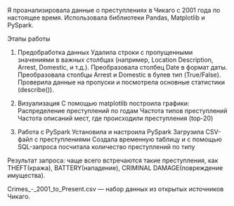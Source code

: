 Я проанализировала данные о преступлениях в Чикаго с 2001 года по настоящее время. Использовала библиотеки Pandas, Matplotlib и PySpark.

Этапы работы
1. Предобработка данных
Удалила строки с пропущенными значениями в важных столбцах (например, Location Description, Arrest, Domestic, и т.д.).
Преобразовала столбец Date в формат даты.
Преобразовала столбцы Arrest и Domestic в булев тип (True/False).
Проверила данные на пропуски и посмотрела основные статистики (describe()).

2. Визуализация
С помощью matplotlib построила графики:
Распределение преступлений по годам
Частота типов преступлений
Частота описаний мест, где происходили преступления (top-20)

3. Работа с PySpark
Установила и настроила PySpark
Загрузила CSV-файл с преступлениями
Создала временную таблицу и с помощью SQL-запроса посчитала количество преступлений по типу

Результат запроса: чаще всего встречаются такие преступления, как THEFT(кража), BATTERY(нападение), CRIMINAL DAMAGE(повреждение имущества).

Crimes_-_2001_to_Present.csv — набор данных из открытых источников Чикаго.
